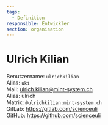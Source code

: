 ```yaml
---
tags:
  - Definition
responsible: Entwickler
section: organisation
---
```


# Ulrich Kilian

Benutzername: `ulrichkilian`\
Alias: `uki`\
Mail: <ulrich.kilian@mint-system.ch>\
Alias: ulrich\
Matrix: `@ulrichkilian:mint-system.ch`\
GitLab: <https://gitlab.com/scienceuli>\
GitHub: <https://github.com/scienceuli>
